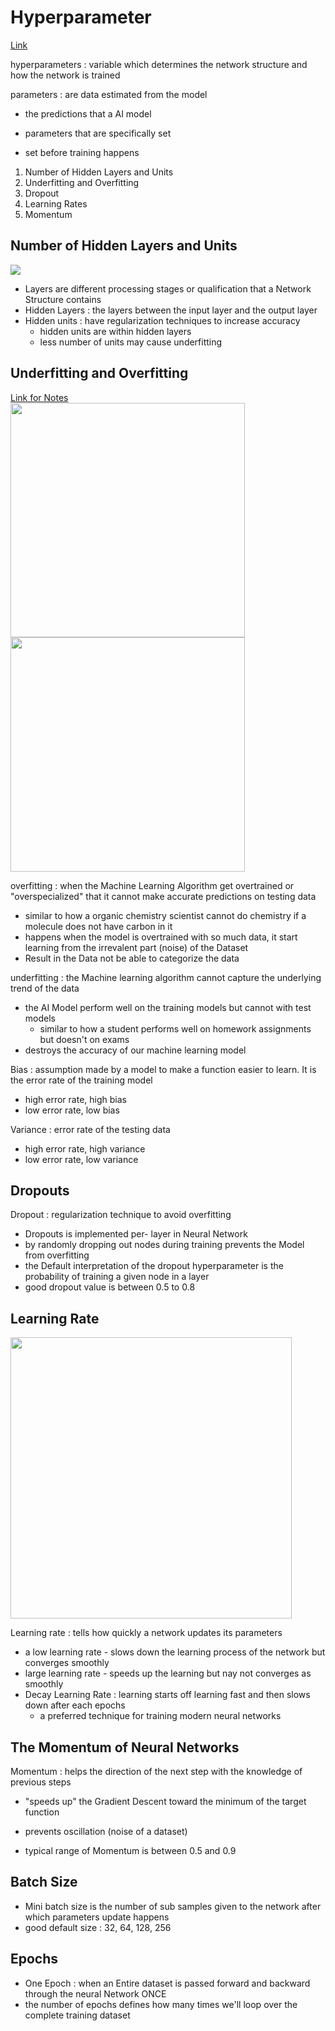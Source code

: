 
# Hyperparameter
<a href = "https://towardsdatascience.com/what-are-hyperparameters-and-how-to-tune-the-hyperparameters-in-a-deep-neural-network-d0604917584a#:~:text=Deep%20Neural%20Network%3F-,What%20are%20hyperparameters%3F,optimizing%20the%20weights%20and%20bias).">Link</a>


hyperparameters
: variable which determines the network structure and how the network is trained

parameters
: are data estimated from the model
- the predictions that a AI model

- parameters that are specifically set
- set before training happens

1. Number of Hidden Layers and Units
2. Underfitting and Overfitting
3. Dropout 
4. Learning Rates
5. Momentum

## Number of Hidden Layers and Units

<img src = "https://images.deepai.org/glossary-terms/4c9d8f89916848b4803df475ef6892be/hiddenlayer.png">

- Layers are different processing stages or qualification that a Network Structure contains
- Hidden Layers 
: the layers between the input layer and the output layer
- Hidden units
: have regularization techniques to increase accuracy
  - hidden units are within hidden layers
  - less number of units may cause underfitting

## Underfitting and Overfitting
<a href = "https://www.geeksforgeeks.org/underfitting-and-overfitting-in-machine-learning/">Link for Notes</a>
<br>
<img src = "https://www.dropbox.com/s/nlmx0o7mdjraca2/Screenshot%20from%202022-07-28%2018-15-19.png?raw=1" width = 375px>
<img src = "https://www.dropbox.com/s/q6n6ezzbagakv20/Screenshot%20from%202022-07-28%2018-15-07.png?raw=1" width = 375px>

overfitting
: when the Machine Learning Algorithm get overtrained or "overspecialized" that it cannot make accurate predictions on testing data

- similar to how a organic chemistry scientist cannot do chemistry if a molecule does not have carbon in it 
- happens when the model is overtrained with so much data, it start learning from the irrevalent part (noise) of the Dataset
- Result in the Data not be able to categorize the data

underfitting
: the Machine learning algorithm cannot capture the underlying trend of the data

- the AI Model perform well on the training models but cannot with test models
  - similar to how a student performs well on homework assignments but doesn't on exams
- destroys the accuracy of our machine learning model 


Bias
: assumption made by a model to make a function easier to learn. It is the error rate of the training model
- high error rate, high bias
- low error rate, low bias

Variance
: error rate of the testing data
- high error rate, high variance
- low error rate, low variance

<div>

## Dropouts 
Dropout
: regularization technique to avoid overfitting

- Dropouts is implemented per- layer in Neural Network
-  by randomly dropping out nodes during training prevents the Model from overfitting
- the Default interpretation of the dropout hyperparameter is the probability of training a given node in a layer
- good dropout value is between 0.5 to 0.8

## Learning Rate
<img src = "https://www.dropbox.com/s/nm5hl0b8dadeqgs/Learning%20Rates.png?raw=1" width = 450px>

Learning rate
: tells how quickly a network updates its parameters

- a low learning rate - slows down the learning process of the network but converges smoothly
- large learning rate - speeds up the learning but nay not converges as smoothly
- Decay Learning Rate
: learning starts off learning fast and then slows down after each epochs
  - a preferred technique for training modern neural networks

## The Momentum of Neural Networks
Momentum
: helps the direction of the next step with the knowledge of previous steps

- "speeds up" the Gradient Descent toward the minimum of the target function

- prevents oscillation (noise of a dataset)
- typical range of Momentum is between 0.5 and 0.9

## Batch Size
- Mini batch size is the number of sub samples given to the network after which parameters update happens
- good default size : 32, 64, 128, 256

## Epochs
- One Epoch
: when an Entire dataset is passed forward and backward through the neural Network ONCE
- the number of epochs defines how many times we'll loop over the complete training dataset
